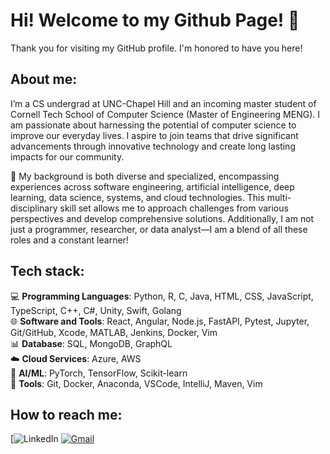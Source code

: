 # Hi! Welcome to my Github Page! 🤩

Thank you for visiting my GitHub profile. I'm honored to have you here!

## About me:

I’m a CS undergrad at UNC-Chapel Hill and an incoming master student of Cornell Tech School of Computer Science (Master of Engineering MENG). I am passionate about harnessing the potential of computer science to improve our everyday lives. I aspire to join teams that drive significant advancements through innovative technology and create long lasting impacts for our community.

🔧 My background is both diverse and specialized, encompassing experiences across software engineering, artificial intelligence, deep learning, data science, systems, and cloud technologies. This multi-disciplinary skill set allows me to approach challenges from various perspectives and develop comprehensive solutions. Additionally, I am not just a programmer, researcher, or data analyst—I am a blend of all these roles and a constant learner!

## Tech stack:

💻 **Programming Languages**: Python, R, C, Java, HTML, CSS, JavaScript, TypeScript, C++, C#, Unity, Swift, Golang  
🌐 **Software and Tools**: React, Angular, Node.js, FastAPI, Pytest, Jupyter, Git/GitHub, Xcode, MATLAB, Jenkins, Docker, Vim  
📊 **Database**: SQL, MongoDB, GraphQL  
☁️ **Cloud Services**: Azure, AWS  
🤖 **AI/ML**: PyTorch, TensorFlow, Scikit-learn   
🚀 **Tools**: Git, Docker, Anaconda, VSCode, IntelliJ, Maven, Vim

## How to reach me:

[![LinkedIn](https://www.linkedin.com/in/andy-dong1) 
[![Gmail](https://img.shields.io/badge/Gmail-red?style=flat-square&logo=gmail&logoColor=white)](mailto:andyd4808@gmail.com)
